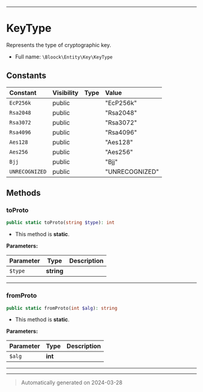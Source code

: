***

# KeyType

Represents the type of cryptographic key.



* Full name: `\Bloock\Entity\Key\KeyType`


## Constants

| Constant | Visibility | Type | Value |
|:---------|:-----------|:-----|:------|
|`EcP256k`|public| |&quot;EcP256k&quot;|
|`Rsa2048`|public| |&quot;Rsa2048&quot;|
|`Rsa3072`|public| |&quot;Rsa3072&quot;|
|`Rsa4096`|public| |&quot;Rsa4096&quot;|
|`Aes128`|public| |&quot;Aes128&quot;|
|`Aes256`|public| |&quot;Aes256&quot;|
|`Bjj`|public| |&quot;Bjj&quot;|
|`UNRECOGNIZED`|public| |&quot;UNRECOGNIZED&quot;|


## Methods


### toProto



```php
public static toProto(string $type): int
```



* This method is **static**.




**Parameters:**

| Parameter | Type | Description |
|-----------|------|-------------|
| `$type` | **string** |  |





***

### fromProto



```php
public static fromProto(int $alg): string
```



* This method is **static**.




**Parameters:**

| Parameter | Type | Description |
|-----------|------|-------------|
| `$alg` | **int** |  |





***


***
> Automatically generated on 2024-03-28

